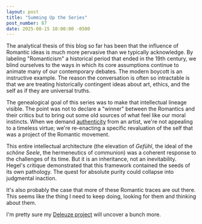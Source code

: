 ```yaml
---
layout: post
title: "Summing Up the Series"
post_number: 87
date: 2025-08-15 10:00:00 -0500
---
```


The analytical thesis of this blog so far has been that the influence of Romantic ideas is much more pervasive than we typically acknowledge. By labeling "Romanticism" a historical period that ended in the 19th century, we blind ourselves to the ways in which its core assumptions continue to animate many of our contemporary debates. The modern boycott is an instructive example. The reason the conversation is often so intractable is that we are treating historically contingent ideas about art, ethics, and the self as if they are universal truths.

The genealogical goal of this series was to make that intellectual lineage visible. The point was not to declare a "winner" between the Romantics and their critics but to bring out some old sources of what feel like our moral instincts. When we demand [authenticity](/romantic-kit-authenticity) from an artist, we're not appealing to a timeless virtue; we're re-enacting a specific revaluation of the self that was a project of the Romantic movement.

This entire intellectual architecture (the elevation of *Gefühl*, the ideal of the *schöne Seele*, the hermeneutics of communion) was a coherent response to the challenges of its time. But it is an inheritance, not an inevitability. Hegel's critique demonstrated that this framework contained the seeds of its own pathology. The quest for absolute purity could collapse into judgmental inaction.

It's also probably the case that more of these Romantic traces are out there. This seems like the thing I need to keep doing, looking for them and thinking about them.

I'm pretty sure my [Deleuze project](/post-72) will uncover a bunch more.